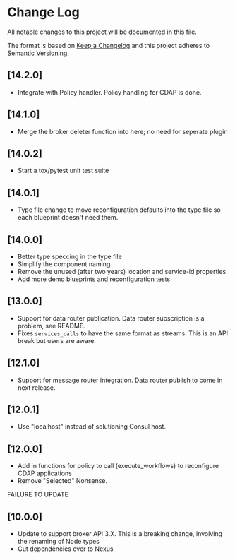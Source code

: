 # Change Log
All notable changes to this project will be documented in this file.

The format is based on [Keep a Changelog](http://keepachangelog.com/)
and this project adheres to [Semantic Versioning](http://semver.org/).

## [14.2.0]
* Integrate with Policy handler. Policy handling for CDAP is done.

## [14.1.0] 
* Merge the broker deleter function into here; no need for seperate plugin

## [14.0.2]
* Start a tox/pytest unit test suite

## [14.0.1]
* Type file change to move reconfiguration defaults into the type file so each blueprint doesn't need them. 

## [14.0.0]
* Better type speccing in the type file
* Simplify the component naming
* Remove the unused (after two years) location and service-id properties
* Add more demo blueprints and reconfiguration tests

## [13.0.0]
* Support for data router publication. Data router subscription is a problem, see README.
* Fixes `services_calls` to have the same format as streams. This is an API break but users are aware. 

## [12.1.0]
* Support for message router integration. Data router publish to come in next release.  

## [12.0.1]
* Use "localhost" instead of solutioning Consul host. 

## [12.0.0]
* Add in functions for policy to call (execute_workflows) to reconfigure CDAP applications
* Remove "Selected" Nonsense.

FAILURE TO UPDATE

## [10.0.0]
* Update to support broker API 3.X. This is a breaking change, involving the renaming of Node types
* Cut dependencies over to Nexus
